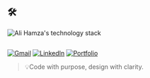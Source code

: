<!-- Ali Hamza GitHub profile README - MERN stack developer, open source, React, Node.js, JavaScript, software engineering student -->

<div>
  <!-- <h1>Ali Hamza (MERN Stack Developer) </h1> -->
  <!-- <p>Crafting real-world solutions with the MERN stack and contributing to open-source projects. Passionate about React, Node.js, and scalable web applications.</p> -->
</div>


## 🛠️ 
<p>
  <img src="https://skillicons.dev/icons?i=tailwind,mongodb,express,react,next,postman,typescript,js,cpp,cs,firebase,supabase" alt="Ali Hamza's technology stack" />
</p>


##  
<p>
  <a href="mailto:contact.developer.hamza@gmail.com"><img src="https://img.shields.io/badge/Gmail-D14836?style=for-the-badge&logo=gmail&logoColor=white" alt="Gmail" /></a>
  <a href="https://www.linkedin.com/in/contact-with-alihamza/"><img src="https://img.shields.io/badge/LinkedIn-0077B5?style=for-the-badge&logo=linkedin&logoColor=white" alt="LinkedIn" /></a>
  <a href="https://alihamza-portfolio.vercel.app/"><img src="https://img.shields.io/badge/Portfolio-blue?style=for-the-badge&logo=vercel&logoColor=white" alt="Portfolio" /></a>
</p>

<!-- <p > -->
  <!-- <img src="https://komarev.com/ghpvc/?username=thealihamza04&color=brightgreen" alt="Ali Hamza's GitHub profile views counter" /> -->
<!-- </p> -->

<blockquote>💡Code with purpose, design with clarity. </blockquote>
